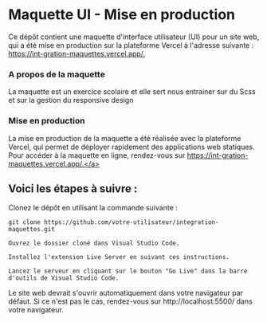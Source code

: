 # Maquette UI - Mise en production
<p> Ce dépôt contient une maquette d'interface utilisateur (UI) pour un site web, qui a été mise en production sur la plateforme Vercel à l'adresse suivante : <a href="https://int-gration-maquettes.vercel.app/"> https://int-gration-maquettes.vercel.app/.</a> </p>

### A propos de la maquette
La maquette est un exercice scolaire et elle sert nous entrainer sur du Scss et sur la gestion du responsive design

### Mise en production
La mise en production de la maquette a été réalisée avec la plateforme Vercel, qui permet de déployer rapidement des applications web statiques. Pour accéder à la maquette en ligne, rendez-vous sur <a href="https://int-gration-maquettes.vercel.app/"> https://int-gration-maquettes.vercel.app/.</a>

## Voici les étapes à suivre :

Clonez le dépôt en utilisant la commande suivante :

```git clone https://github.com/votre-utilisateur/integration-maquettes.git```

```Ouvrez le dossier cloné dans Visual Studio Code.```

```Installez l'extension Live Server en suivant ces instructions.```

```Lancez le serveur en cliquant sur le bouton "Go Live" dans la barre d'outils de Visual Studio Code.```

Le site web devrait s'ouvrir automatiquement dans votre navigateur par défaut. Si ce n'est pas le cas, rendez-vous sur http://localhost:5500/ dans votre navigateur.
